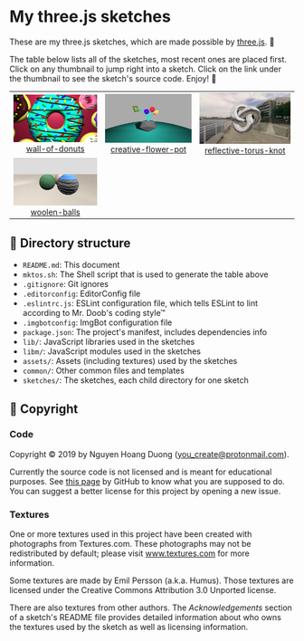 # My three.js sketches

These are my three.js sketches, which are made possible by
[three.js](https://threejs.org). :art:

The table below lists all of the sketches, most recent ones are placed first.
Click on any thumbnail to jump right into a sketch. Click on the link under
the thumbnail to see the sketch's source code. Enjoy! :lollipop:

<table>
    <tr>
        <td align="center">
            <a href="https://you-create.github.io/three.js-sketches/sketches/wall-of-donuts"><img src="sketches/wall-of-donuts/thumbnail.png"/></a><br/>
            <a href="sketches/wall-of-donuts/">wall-of-donuts</a>
        </td>
        <td align="center">
            <a href="https://you-create.github.io/three.js-sketches/sketches/creative-flower-pot"><img src="sketches/creative-flower-pot/thumbnail.png"/></a><br/>
            <a href="sketches/creative-flower-pot/">creative-flower-pot</a>
        </td>
        <td align="center">
            <a href="https://you-create.github.io/three.js-sketches/sketches/reflective-torus-knot"><img src="sketches/reflective-torus-knot/thumbnail.png"/></a><br/>
            <a href="sketches/reflective-torus-knot/">reflective-torus-knot</a>
        </td>
    </tr>
    <tr>
        <td align="center">
            <a href="https://you-create.github.io/three.js-sketches/sketches/woolen-balls"><img src="sketches/woolen-balls/thumbnail.png"/></a><br/>
            <a href="sketches/woolen-balls/">woolen-balls</a>
        </td>
    </tr>
</table>

## :open_file_folder: Directory structure

- `README.md`: This document
- `mktos.sh`: The Shell script that is used to generate the table above
- `.gitignore`: Git ignores
- `.editorconfig`: EditorConfig file
- `.eslintrc.js`: ESLint configuration file, which tells ESLint to lint
  according to Mr. Doob's coding style™
- `.imgbotconfig`: ImgBot configuration file
- `package.json`: The project's manifest, includes dependencies info
- `lib/`: JavaScript libraries used in the sketches
- `libm/`: JavaScript modules used in the sketches
- `assets/`: Assets (including textures) used by the sketches
- `common/`: Other common files and templates
- `sketches/`: The sketches, each child directory for one sketch

## :page_with_curl: Copyright

### Code

[no-lic]: https://choosealicense.com/no-permission/

Copyright :copyright: 2019 by Nguyen Hoang Duong (<you_create@protonmail.com>).

Currently the source code is not licensed and is meant for educational purposes.
See [this page][no-lic] by GitHub to know what you are supposed to do. You can suggest a better license for this project by opening a new issue.

### Textures

One or more textures used in this project have been created with photographs
from Textures.com. These photographs may not be redistributed by default;
please visit www.textures.com for more information.

Some textures are made by Emil Persson (a.k.a. Humus). Those textures are
licensed under the Creative Commons Attribution 3.0 Unported license.

There are also textures from other authors. The _Acknowledgements_ section of a
sketch's README file provides detailed information about who owns the textures
used by the sketch as well as licensing information.
